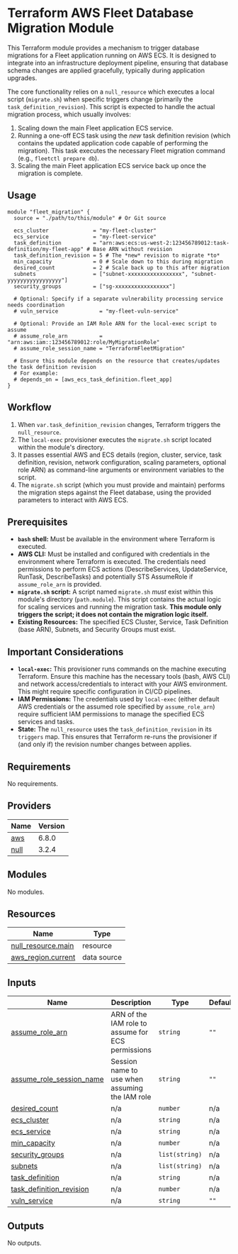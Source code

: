 # Terraform AWS Fleet Database Migration Module

This Terraform module provides a mechanism to trigger database migrations for a Fleet application running on AWS ECS. It is designed to integrate into an infrastructure deployment pipeline, ensuring that database schema changes are applied gracefully, typically during application upgrades.

The core functionality relies on a `null_resource` which executes a local script (`migrate.sh`) when specific triggers change (primarily the `task_definition_revision`). This script is expected to handle the actual migration process, which usually involves:

1.  Scaling down the main Fleet application ECS service.
2.  Running a one-off ECS task using the *new* task definition revision (which contains the updated application code capable of performing the migration). This task executes the necessary Fleet migration command (e.g., `fleetctl prepare db`).
3.  Scaling the main Fleet application ECS service back up once the migration is complete.

## Usage

```hcl
module "fleet_migration" {
  source = "./path/to/this/module" # Or Git source

  ecs_cluster              = "my-fleet-cluster"
  ecs_service              = "my-fleet-service"
  task_definition          = "arn:aws:ecs:us-west-2:123456789012:task-definition/my-fleet-app" # Base ARN without revision
  task_definition_revision = 5 # The *new* revision to migrate *to*
  min_capacity             = 0 # Scale down to this during migration
  desired_count            = 2 # Scale back up to this after migration
  subnets                  = ["subnet-xxxxxxxxxxxxxxxxx", "subnet-yyyyyyyyyyyyyyyyy"]
  security_groups          = ["sg-xxxxxxxxxxxxxxxxx"]

  # Optional: Specify if a separate vulnerability processing service needs coordination
  # vuln_service             = "my-fleet-vuln-service"

  # Optional: Provide an IAM Role ARN for the local-exec script to assume
  # assume_role_arn          = "arn:aws:iam::123456789012:role/MyMigrationRole"
  # assume_role_session_name = "TerraformFleetMigration"

  # Ensure this module depends on the resource that creates/updates the task definition revision
  # For example:
  # depends_on = [aws_ecs_task_definition.fleet_app]
}
```

## Workflow

1.  When `var.task_definition_revision` changes, Terraform triggers the `null_resource`.
2.  The `local-exec` provisioner executes the `migrate.sh` script located within the module's directory.
3.  It passes essential AWS and ECS details (region, cluster, service, task definition, revision, network configuration, scaling parameters, optional role ARN) as command-line arguments or environment variables to the script.
4.  The `migrate.sh` script (which you must provide and maintain) performs the migration steps against the Fleet database, using the provided parameters to interact with AWS ECS.

## Prerequisites

*   **`bash` shell:** Must be available in the environment where Terraform is executed.
*   **AWS CLI:** Must be installed and configured with credentials in the environment where Terraform is executed. The credentials need permissions to perform ECS actions (DescribeServices, UpdateService, RunTask, DescribeTasks) and potentially STS AssumeRole if `assume_role_arn` is provided.
*   **`migrate.sh` script:** A script named `migrate.sh` *must* exist within this module's directory (`path.module`). This script contains the actual logic for scaling services and running the migration task. **This module only triggers the script; it does not contain the migration logic itself.**
*   **Existing Resources:** The specified ECS Cluster, Service, Task Definition (base ARN), Subnets, and Security Groups must exist.

## Important Considerations

*   **`local-exec`:** This provisioner runs commands on the machine executing Terraform. Ensure this machine has the necessary tools (bash, AWS CLI) and network access/credentials to interact with your AWS environment. This might require specific configuration in CI/CD pipelines.
*   **IAM Permissions:** The credentials used by `local-exec` (either default AWS credentials or the assumed role specified by `assume_role_arn`) require sufficient IAM permissions to manage the specified ECS services and tasks.
*   **State:** The `null_resource` uses the `task_definition_revision` in its `triggers` map. This ensures that Terraform re-runs the provisioner if (and only if) the revision number changes between applies.

## Requirements

No requirements.

## Providers

| Name | Version |
|------|---------|
| <a name="provider_aws"></a> [aws](#provider\_aws) | 6.8.0 |
| <a name="provider_null"></a> [null](#provider\_null) | 3.2.4 |

## Modules

No modules.

## Resources

| Name | Type |
|------|------|
| [null_resource.main](https://registry.terraform.io/providers/hashicorp/null/latest/docs/resources/resource) | resource |
| [aws_region.current](https://registry.terraform.io/providers/hashicorp/aws/latest/docs/data-sources/region) | data source |

## Inputs

| Name | Description | Type | Default | Required |
|------|-------------|------|---------|:--------:|
| <a name="input_assume_role_arn"></a> [assume\_role\_arn](#input\_assume\_role\_arn) | ARN of the IAM role to assume for ECS permissions | `string` | `""` | no |
| <a name="input_assume_role_session_name"></a> [assume\_role\_session\_name](#input\_assume\_role\_session\_name) | Session name to use when assuming the IAM role | `string` | `""` | no |
| <a name="input_desired_count"></a> [desired\_count](#input\_desired\_count) | n/a | `number` | n/a | yes |
| <a name="input_ecs_cluster"></a> [ecs\_cluster](#input\_ecs\_cluster) | n/a | `string` | n/a | yes |
| <a name="input_ecs_service"></a> [ecs\_service](#input\_ecs\_service) | n/a | `string` | n/a | yes |
| <a name="input_min_capacity"></a> [min\_capacity](#input\_min\_capacity) | n/a | `number` | n/a | yes |
| <a name="input_security_groups"></a> [security\_groups](#input\_security\_groups) | n/a | `list(string)` | n/a | yes |
| <a name="input_subnets"></a> [subnets](#input\_subnets) | n/a | `list(string)` | n/a | yes |
| <a name="input_task_definition"></a> [task\_definition](#input\_task\_definition) | n/a | `string` | n/a | yes |
| <a name="input_task_definition_revision"></a> [task\_definition\_revision](#input\_task\_definition\_revision) | n/a | `number` | n/a | yes |
| <a name="input_vuln_service"></a> [vuln\_service](#input\_vuln\_service) | n/a | `string` | `""` | no |

## Outputs

No outputs.
